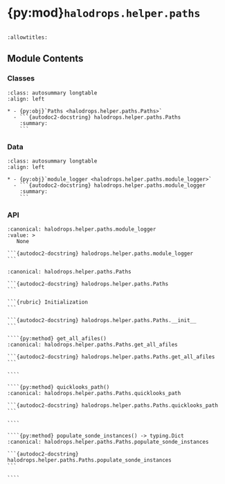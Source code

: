 # {py:mod}`halodrops.helper.paths`

```{py:module} halodrops.helper.paths
```

```{autodoc2-docstring} halodrops.helper.paths
:allowtitles:
```

## Module Contents

### Classes

````{list-table}
:class: autosummary longtable
:align: left

* - {py:obj}`Paths <halodrops.helper.paths.Paths>`
  - ```{autodoc2-docstring} halodrops.helper.paths.Paths
    :summary:
    ```
````

### Data

````{list-table}
:class: autosummary longtable
:align: left

* - {py:obj}`module_logger <halodrops.helper.paths.module_logger>`
  - ```{autodoc2-docstring} halodrops.helper.paths.module_logger
    :summary:
    ```
````

### API

````{py:data} module_logger
:canonical: halodrops.helper.paths.module_logger
:value: >
   None

```{autodoc2-docstring} halodrops.helper.paths.module_logger
```

````

`````{py:class} Paths(directory, flightdir)
:canonical: halodrops.helper.paths.Paths

```{autodoc2-docstring} halodrops.helper.paths.Paths
```

```{rubric} Initialization
```

```{autodoc2-docstring} halodrops.helper.paths.Paths.__init__
```

````{py:method} get_all_afiles()
:canonical: halodrops.helper.paths.Paths.get_all_afiles

```{autodoc2-docstring} halodrops.helper.paths.Paths.get_all_afiles
```

````

````{py:method} quicklooks_path()
:canonical: halodrops.helper.paths.Paths.quicklooks_path

```{autodoc2-docstring} halodrops.helper.paths.Paths.quicklooks_path
```

````

````{py:method} populate_sonde_instances() -> typing.Dict
:canonical: halodrops.helper.paths.Paths.populate_sonde_instances

```{autodoc2-docstring} halodrops.helper.paths.Paths.populate_sonde_instances
```

````

`````
